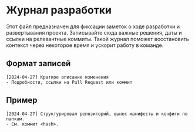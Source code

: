 # Журнал разработки

Этот файл предназначен для фиксации заметок о ходе разработки и развертывания проекта. Записывайте сюда важные решения, даты и ссылки на релевантные коммиты. Такой журнал поможет восстановить контекст через некоторое время и ускорит работу в команде.

## Формат записей

```
[2024-04-27] Краткое описание изменения
- Подробности, ссылки на Pull Request или коммит
```

## Пример

```
[2024-04-27] Структурировал репозиторий, вынес манифесты и конфиги по папкам.
- См. коммит <hash>.
```
